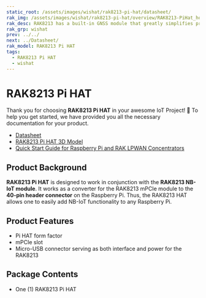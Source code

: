 ```yaml
---
static_root: /assets/images/wishat/rak8213-pi-hat/datasheet/
rak_img: /assets/images/wishat/rak8213-pi-hat/overview/RAK8213-PiHat_home.png
rak_desc: RAK8213 has a built-in GNSS module that greatly simplifies product design and provides faster, more accurate, and more reliable positioning. It is designed to work in conjunction with the RAK8213 NB-IoT module.
rak_grp: wishat
prev: ../../
next: ../Datasheet/
rak_model: RAK8213 Pi HAT
tags:
  - RAK8213 Pi HAT
  - wishat
---
```


# RAK8213 Pi HAT
Thank you for choosing **RAK8213 Pi HAT** in your awesome IoT Project! 🎉 To help you get started, we have provided you all the necessary documentation for your product.

* [Datasheet](../Datasheet/)
* [RAK8213 Pi HAT 3D Model](https://downloads.rakwireless.com/3D_File/WisHat/PWB-RAK8213_PI_HAT.stp)
* [Quick Start Guide for Raspberry Pi and RAK LPWAN Concentrators](https://docs.rakwireless.com/Knowledge-Hub/Learn/Raspberry-Pi-and-RAK-LPWAN-Concentrators/)
  
<!-- <rk-img
  :src="`${$frontmatter.static_root}/rak8213-pi-hat.png`"
  width="75%"
  caption="RAK8213 Pi Hat"
/> -->

## Product Background

**RAK8213 Pi HAT** is designed to work in conjunction with the **RAK8213 NB-IoT module**. It works as a converter for the RAK8213 mPCIe module to the **40-pin header connector** on the Raspberry Pi. Thus, the RAK8213 HAT allows one to easily add NB-IoT functionality to any Raspberry Pi.

<!-- <rk-btn
  src="/Product-Categories/WisHat/RAK8213-Pi-HAT/Datasheet/"
  label="Get Started with RAK8213 Pi HAT"
/> -->

## Product Features

- Pi HAT form factor 
- mPCIe slot
- Micro-USB connector serving as both interface and power for the RAK8213

## Package Contents

- One (1) RAK8213 Pi HAT
